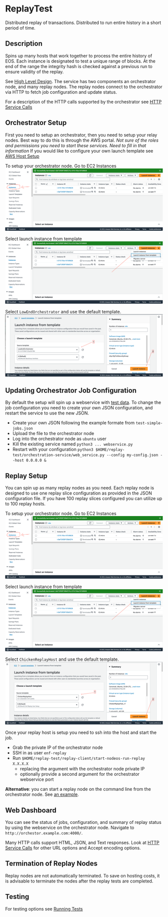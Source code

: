 # ReplayTest
Distributed replay of transactions. Distributed to run entire history in a short period of time.

## Description
Spins up many hosts that work together to process the entire history of EOS. Each instance is designated to test a unique range of blocks. At the end of the range the integrity hash is checked against a previous run to ensure validity of the replay.

See [High Level Design](docs/high-level-design.md). The service has two components an orchestrator node, and many replay nodes. The replay nodes connect to the orchestrator via HTTP to fetch job configuration and update status.

For a description of the HTTP calls supported by the orchestrator see [HTTP Service Calls](docs/http-service-calls.md)

## Orchestrator Setup
First you need to setup an orchestrator, then you need to setup your relay nodes. Best way to do this is through the AWS portal. *Not sure of the roles and permissions you need to start these services. Need to fill in that information* If you would like to configure your own launch template see [AWS Host Setup](docs/AWS-Host-Setup.md)

To setup your orchestrator node. Go to EC2 Instances
![EC2Instance](docs/images/CDEC2Instance.png)

Select launch instance from template
![LaunchTemplace](docs/images/CDLaunchTemplate.png)

Select `LowEndOrchestrator` and use the default template.
![OrchTemplaceSelect](docs/images/CDOrchTemplateSelect.png)

## Updating Orchestrator Job Configuration
By default the setup will spin up a webservice with [test data](meta-data/test-simple-jobs.json). To change the job configuration you need to create your own JSON configuration, and restart the service to use the new JSON.
- Create your own JSON following the example formate from `test-simple-jobs.json`
- Upload the file to the orchestrator node
- Log into the orchestrator node as `ubuntu` user
- Kill the existing service named `python3 ... webservice.py`
- Restart with your configuration `python3 $HOME/replay-test/orchestration-service/web_service.py --config my-config.json --host 0.0.0.0 &`

## Replay Setup
You can spin up as many replay nodes as you need. Each replay node is designed to use one replay slice configuration as provided in the JSON configuration file. If you have 100 replay slices configured you can utilize up to 100 replay hosts.

To setup your orchestrator node. Go to EC2 Instances
![CDEC2Instance](docs/images/CDEC2Instance.png)

Select launch instance from template
![LaunchTemplace](docs/images/CDLaunchTemplate.png)

Select `ChickenReplayHost` and use the default template.
![ReplayTemplaceSelect](docs/images/CDReplayTemplateSelect.png)

Once your replay host is setup you need to ssh into the host and start the job.
- Grab the private IP of the orchestrator node
- SSH in as user `enf-replay`
- Run `$HOME/replay-test/replay-client/start-nodeos-run-replay X.X.X.X`
   - replacing the argument with the orchestrator node private IP
   - optionally provide a second argument for the orchestrator webservice port

**Alternative**: you can start a replay node on the command line from the orchestrator node. See [an example](scripts/run-replay-instance.sh).

## Web Dashboard
You can see the status of jobs, configuration, and summary of replay status by using the webservice on the orchestrator node. Navigate to `http://orchestor.example.com:4000/`.

Many HTTP calls support HTML, JSON, and Text responses. Look at [HTTP Service Calls](docs/http-service-calls.md) for other URL options and Accept encoding options. 

## Termination of Replay Nodes
Replay nodes are not automatically terminated. To save on hosting costs, it is advisable to terminate the nodes after the replay tests are completed.

## Testing
For testing options see [Running Tests](docs/running-tests.md)
